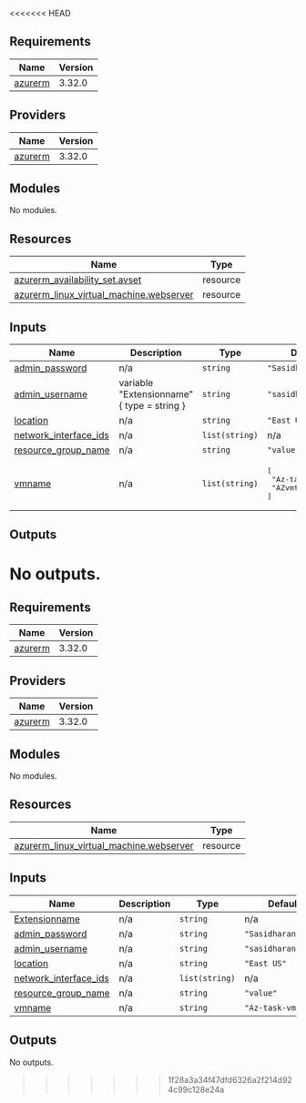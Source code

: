 <<<<<<< HEAD
## Requirements

| Name | Version |
|------|---------|
| <a name="requirement_azurerm"></a> [azurerm](#requirement\_azurerm) | 3.32.0 |

## Providers

| Name | Version |
|------|---------|
| <a name="provider_azurerm"></a> [azurerm](#provider\_azurerm) | 3.32.0 |

## Modules

No modules.

## Resources

| Name | Type |
|------|------|
| [azurerm_availability_set.avset](https://registry.terraform.io/providers/hashicorp/azurerm/3.32.0/docs/resources/availability_set) | resource |
| [azurerm_linux_virtual_machine.webserver](https://registry.terraform.io/providers/hashicorp/azurerm/3.32.0/docs/resources/linux_virtual_machine) | resource |

## Inputs

| Name | Description | Type | Default | Required |
|------|-------------|------|---------|:--------:|
| <a name="input_admin_password"></a> [admin\_password](#input\_admin\_password) | n/a | `string` | `"Sasidharan*1998"` | no |
| <a name="input_admin_username"></a> [admin\_username](#input\_admin\_username) | variable "Extensionname" { type = string } | `string` | `"sasidharan"` | no |
| <a name="input_location"></a> [location](#input\_location) | n/a | `string` | `"East US"` | no |
| <a name="input_network_interface_ids"></a> [network\_interface\_ids](#input\_network\_interface\_ids) | n/a | `list(string)` | n/a | yes |
| <a name="input_resource_group_name"></a> [resource\_group\_name](#input\_resource\_group\_name) | n/a | `string` | `"value"` | no |
| <a name="input_vmname"></a> [vmname](#input\_vmname) | n/a | `list(string)` | <pre>[<br>  "Az-task-vm12",<br>  "AZvmtask34"<br>]</pre> | no |

## Outputs

No outputs.
=======
## Requirements

| Name | Version |
|------|---------|
| <a name="requirement_azurerm"></a> [azurerm](#requirement\_azurerm) | 3.32.0 |

## Providers

| Name | Version |
|------|---------|
| <a name="provider_azurerm"></a> [azurerm](#provider\_azurerm) | 3.32.0 |

## Modules

No modules.

## Resources

| Name | Type |
|------|------|
| [azurerm_linux_virtual_machine.webserver](https://registry.terraform.io/providers/hashicorp/azurerm/3.32.0/docs/resources/linux_virtual_machine) | resource |

## Inputs

| Name | Description | Type | Default | Required |
|------|-------------|------|---------|:--------:|
| <a name="input_Extensionname"></a> [Extensionname](#input\_Extensionname) | n/a | `string` | n/a | yes |
| <a name="input_admin_password"></a> [admin\_password](#input\_admin\_password) | n/a | `string` | `"Sasidharan*1998"` | no |
| <a name="input_admin_username"></a> [admin\_username](#input\_admin\_username) | n/a | `string` | `"sasidharan"` | no |
| <a name="input_location"></a> [location](#input\_location) | n/a | `string` | `"East US"` | no |
| <a name="input_network_interface_ids"></a> [network\_interface\_ids](#input\_network\_interface\_ids) | n/a | `list(string)` | n/a | yes |
| <a name="input_resource_group_name"></a> [resource\_group\_name](#input\_resource\_group\_name) | n/a | `string` | `"value"` | no |
| <a name="input_vmname"></a> [vmname](#input\_vmname) | n/a | `string` | `"Az-task-vm"` | no |

## Outputs

No outputs.
>>>>>>> 1f28a3a34f47dfd6326a2f214d924c99c128e24a
